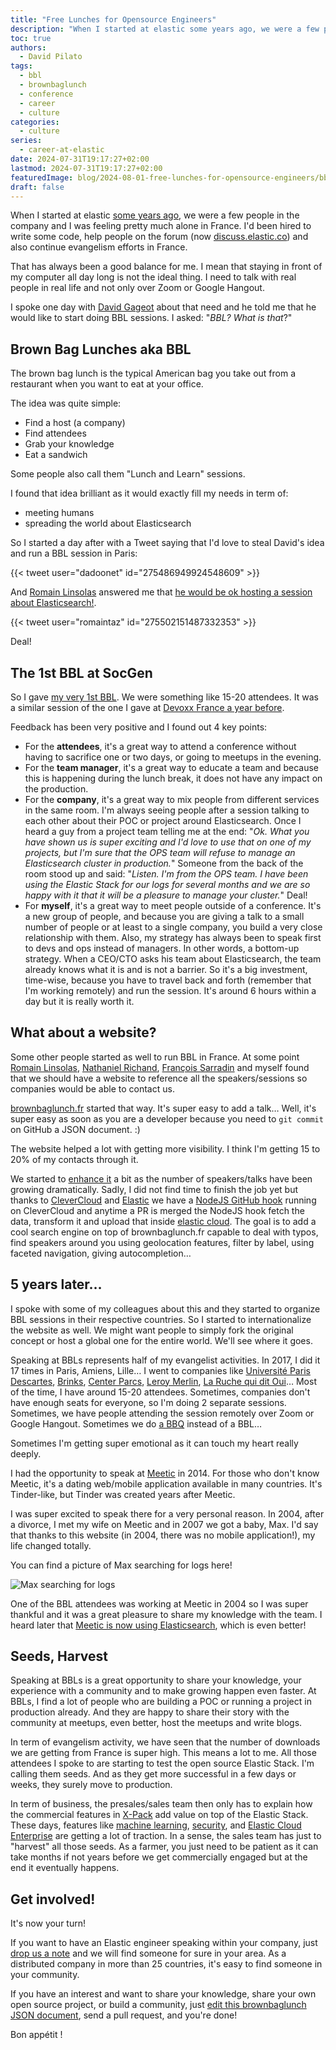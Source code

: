 ```yaml
---
title: "Free Lunches for Opensource Engineers"
description: "When I started at elastic some years ago, we were a few people in the company and I was feeling pretty much alone in France. I found a way to share my passion, meet new people and help them to get started with Elasticsearch. That's called BBLs."
toc: true
authors:
  - David Pilato
tags:
  - bbl
  - brownbaglunch
  - conference
  - career
  - culture
categories:
  - culture
series:
  - career-at-elastic
date: 2024-07-31T19:17:27+02:00
lastmod: 2024-07-31T19:17:27+02:00
featuredImage: blog/2024-08-01-free-lunches-for-opensource-engineers/bbl.png
draft: false
---
```


When I started at elastic [some years ago](https://www.elastic.co/blog/welcome-david), we were a few people in the company and I was feeling pretty much alone in France. I&apos;d been hired to write some code, help people on the forum (now [discuss.elastic.co](https://discuss.elastic.co/)) and also continue evangelism efforts in France.

That has always been a good balance for me. I mean that staying in front of my computer all day long is not the ideal thing. I need to talk with real people in real life and not only over Zoom or Google Hangout.

I spoke one day with [David Gageot](https://github.com/dgageot) about that need and he told me that he would like to start doing BBL sessions. I asked: "*BBL? What is that*?"

## Brown Bag Lunches aka BBL

The brown bag lunch is the typical American bag you take out from a restaurant when you want to eat at your office.

The idea was quite simple:

- Find a host (a company)
- Find attendees
- Grab your knowledge
- Eat a sandwich

Some people also call them "Lunch and Learn" sessions.

I found that idea brilliant as it would exactly fill my needs in term of:

- meeting humans
- spreading the world about Elasticsearch

So I started a day after with a Tweet saying that I'd love to steal David's idea and run a BBL session in Paris:

{{< tweet user="dadoonet" id="275486949924548609" >}}

And [Romain Linsolas](https://github.com/linsolas) answered me that [he would be ok hosting a session about Elasticsearch!](https://twitter.com/romaintaz/status/275502151487332353).

{{< tweet user="romaintaz" id="275502151487332353" >}}

Deal!

## The 1st BBL at SocGen

So I gave [my very 1st BBL](https://twitter.com/romaintaz/status/288968491892088832). We were something like 15-20 attendees. It was a similar session of the one I gave at [Devoxx France a year before](https://www.youtube.com/watch?v=sxWTPruEWRU).

Feedback has been very positive and I found out 4 key points:

- For the **attendees**, it&apos;s a great way to attend a conference without having to sacrifice one or two days, or going to meetups in the evening.
- For the **team manager**, it&apos;s a great way to educate a team and because this is happening during the lunch break, it does not have any impact on the production.
- For the **company**, it&apos;s a great way to mix people from different services in the same room. I&apos;m always seeing people after a session talking to each other about their POC or project around Elasticsearch. Once I heard a guy from a project team telling me at the end: "*Ok. What you have shown us is super exciting and I&apos;d love to use that on one of my projects, but I&apos;m sure that the OPS team will refuse to manage an Elasticsearch cluster in production.*" Someone from the back of the room stood up and said: "*Listen. I&apos;m from the OPS team. I have been using the Elastic Stack for our logs for several months and we are so happy with it that it will be a pleasure to manage your cluster.*" Deal!
- For **myself**, it&apos;s a great way to meet people outside of a conference. It&apos;s a new group of people, and because you are giving a talk to a small number of people or at least to a single company, you build a very close relationship with them. Also, my strategy has always been to speak first to devs and ops instead of managers. In other words, a bottom-up strategy. When a CEO/CTO asks his team about Elasticsearch, the team already knows what it is and is not a barrier. So it&apos;s a big investment, time-wise, because you have to travel back and forth (remember that I&apos;m working remotely) and run the session. It&apos;s around 6 hours within a day but it is really worth it.

## What about a website?

Some other people started as well to run BBL in France. At some point [Romain Linsolas](https://github.com/linsolas), [Nathaniel Richand](https://github.com/nrichand), [Fran&#xE7;ois Sarradin](https://github.com/fsarradin) and myself found that we should have a website to reference all the speakers/sessions so companies would be able to contact us.

[brownbaglunch.fr](http://www.brownbaglunch.fr/) started that way. It&apos;s super easy to add a talk&#x2026; Well, it&apos;s super easy as soon as you are a developer because you need to `git commit` on GitHub a JSON document. :)

The website helped a lot with getting more visibility. I think I&apos;m getting 15 to 20% of my contacts through it.

We started to [enhance it](https://github.com/brownbaglunch/BrownBagLunch/pull/342) a bit as the number of speakers/talks have been growing dramatically. Sadly, I did not find time to finish the job yet but thanks to [CleverCloud](https://www.clever-cloud.com/) and [Elastic](https://elastic.co/) we have a [NodeJS GitHub hook](https://github.com/brownbaglunch/webhook) running on CleverCloud and anytime a PR is merged the NodeJS hook fetch the data, transform it and upload that inside [elastic cloud](https://cloud.elastic.co/). The goal is to add a cool search engine on top of brownbaglunch.fr capable to deal with typos, find speakers around you using geolocation features, filter by label, using faceted navigation, giving autocompletion&#x2026;

## 5 years later&#x2026;

I spoke with some of my colleagues about this and they started to organize BBL sessions in their respective countries. So I started to internationalize the website as well. We might want people to simply fork the original concept or host a global one for the entire world. We&apos;ll see where it goes.

Speaking at BBLs represents half of my evangelist activities. In 2017, I did it 17 times in Paris, Amiens, Lille&#x2026; I went to companies like [Universit&#xE9; Paris Descartes](https://twitter.com/dadoonet/status/833988800749658112), [Brinks](https://twitter.com/dadoonet/status/834844920133382145), [Center Parcs](https://twitter.com/dadoonet/status/869489728915218432), [Leroy Merlin](https://twitter.com/dadoonet/status/872767269880967168), [La Ruche qui dit Oui](https://twitter.com/dadoonet/status/884392325207740417)&#x2026;
Most of the time, I have around 15-20 attendees. Sometimes, companies don&apos;t have enough seats for everyone, so I&apos;m doing 2 separate sessions.
Sometimes, we have people attending the session remotely over Zoom or Google Hangout. Sometimes we do [a BBQ](https://twitter.com/dadoonet/status/642276926229491712) instead of a BBL&#x2026;

Sometimes I&apos;m getting super emotional as it can touch my heart really deeply.

I had the opportunity to speak at [Meetic](https://www.meetic.fr/) in 2014. For those who don&apos;t know Meetic, it&apos;s a dating web/mobile application available in many countries. It&apos;s Tinder-like, but Tinder was created years after Meetic.

I was super excited to speak there for a very personal reason. In 2004, after a divorce, I met my wife on Meetic and in 2007 we got a baby, Max. I&apos;d say that thanks to this website (in 2004, there was no mobile application!), my life changed totally.

You can find a picture of Max searching for logs here!

![Max searching for logs][1]

One of the BBL attendees was working at Meetic in 2004 so I was super thankful and it was a great pleasure to share my knowledge with the team.
I heard later that [Meetic is now using Elasticsearch](https://event.afup.org/forumphp2017-interview-sebastien-le-gall/), which is even better!

## Seeds, Harvest

Speaking at BBLs is a great opportunity to share your knowledge, your experience with a community and to make growing happen even faster. At BBLs, I find a lot of people who are building a POC or running a project in production already. And they are happy to share their story with the community at meetups, even better, host the meetups and write blogs.

In term of evangelism activity, we have seen that the number of downloads we are getting from France is super high. This means a lot to me. All those attendees I spoke to are starting to test the open source Elastic Stack. I&apos;m calling them seeds. And as they get more successful in a few days or weeks, they surely move to production.

In term of business, the presales/sales team then only has to explain how the commercial features in [X-Pack](https://www.elastic.co/products/x-pack) add value on top of the Elastic Stack.  These days, features like [machine learning](https://www.elastic.co/products/x-pack/machine-learning), [security](https://www.elastic.co/products/x-pack/security), and [Elastic Cloud Enterprise](https://www.elastic.co/cloud/enterprise) are getting a lot of traction. In a sense, the sales team has just to "harvest" all those seeds. 
As a farmer, you just need to be patient as it can take months if not years before we get commercially engaged but at the end it eventually happens.

## Get involved!

It&apos;s now your turn!

If you want to have an Elastic engineer speaking within your company, just [drop us a note](https://www.elastic.co/community/contact) and we will find someone for sure in your area. As a distributed company in more than 25 countries, it&apos;s easy to find someone in your community.

If you have an interest and want to share your knowledge, share your own open source project, or build a community, just [edit this brownbaglunch JSON document](https://github.com/brownbaglunch/bblfr_data/edit/gh-pages/baggers.js), send a pull request, and you&apos;re done!

Bon app&#xE9;tit !


  [1]: https://images.contentstack.io/v3/assets/bltefdd0b53724fa2ce/bltcee64867b1ff4c0e/659db6ade1b99e0c5d9bfa81/photo-blog-pilato-free-lunch-for-open-source-engineers.png


